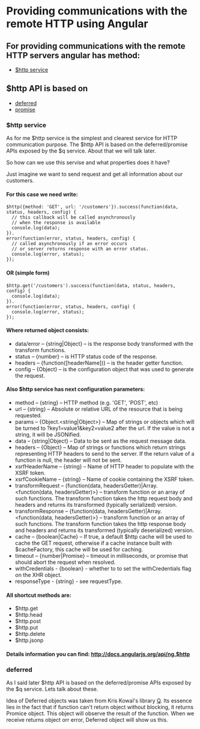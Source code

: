 # Providing communications with the remote HTTP using Angular

## For providing communications with the remote HTTP servers angular has method:

* <a href='#http'>$http service</a>

## $http API is based on
* <a href='#deferred'>deferred</a>
* <a href='#promise'>promise</a>

### <a name='http'>$http service</a>

As for me $http service is the simplest and clearest service for HTTP communication purpose.
The $http API is based on the deferred/promise APIs exposed by the $q service. About that we will talk later. 

So how can we use this servise and what properties does it have?

Just imagine we want to send request  and get all information about our customers. 
#### For this case we need write:

    $http({method: 'GET', url: '/customers'}).success(function(data, status, headers, config) {
      // this callback will be called asynchronously
      // when the response is available
      console.log(data);
    }).
    error(function(error, status, headers, config) {
      // called asynchronously if an error occurs
      // or server returns response with an error status.
      console.log(error, status);
    });


#### OR (simple form)

    $http.get('/customers').success(function(data, status, headers, config) { 
      console.log(data);
    }).
    error(function(error, status, headers, config) {
      console.log(error, status);
    });

#### Where returned object consists:

* data/error – {string|Object} – is the response body transformed with the transform functions.
* status – {number} – is HTTP status code of the response.
* headers – {function([headerName])} – is the header getter function.
* config – {Object} – is the configuration object that was used to generate the request.

#### Also $http service has next configuration parameters:


* method – {string} – HTTP method (e.g. 'GET', 'POST', etc)
* url – {string} – Absolute or relative URL of the resource that is being requested.
* params – {Object.<string|Object>} – Map of strings or objects which will be turned to ?key1=value1&key2=value2 after the url. If the value is not a string, it will be JSONified.
* data – {string|Object} – Data to be sent as the request message data.
* headers – {Object} – Map of strings or functions which return strings representing HTTP headers to send to the server. If the return value of a function is null, the header will not be sent.
* xsrfHeaderName – {string} – Name of HTTP header to populate with the XSRF token.
* xsrfCookieName – {string} – Name of cookie containing the XSRF token.
* transformRequest – {function(data, headersGetter)|Array.<function(data, headersGetter)>} – transform function or an array of such functions. The transform function takes the http request body and headers and returns its transformed (typically serialized) version.
* transformResponse – {function(data, headersGetter)|Array.<function(data, headersGetter)>} – transform function or an array of such functions. The transform function takes the http response body and headers and returns its transformed (typically deserialized) version.
* cache – {boolean|Cache} – If true, a default $http cache will be used to cache the GET request, otherwise if a cache instance built with $cacheFactory, this cache will be used for caching.
* timeout – {number|Promise} – timeout in milliseconds, or promise that should abort the request when resolved.
* withCredentials - {boolean} - whether to to set the withCredentials flag on the XHR object.
* responseType - {string} - see requestType.

#### All shortcut methods are:
* $http.get
* $http.head
* $http.post
* $http.put
* $http.delete
* $http.jsonp

#### Details information you can find: http://docs.angularjs.org/api/ng.$http

### <a name='deferred'>deferred</a>

As I said later $http API is based on the deferred/promise APIs exposed by the $q service. Lets talk about these.

Idea of Deferred objects was taken from Kris Kowal's library <a href='https://github.com/kriskowal/q'>Q</a>. Its essence lies in the fact that if function can't return object without blocking, it returns Promice object. This object will observe the result of the function. When we receive returns object orr error, Deferred object will show us this.

